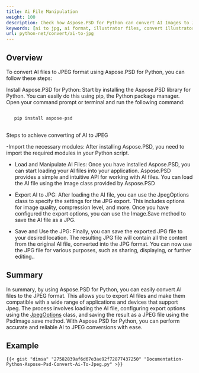 ```yaml
---
title: Ai File Manipulation
weight: 100
description: Check how Aspose.PSD for Python can convert AI Images to JPEG
keywords: [ai to jpg, ai format, illustrator files, convert illustrator, psd api, python, code sample]
url: python-net/convert/ai-to-jpg
---
```


## **Overview**
To convert AI files to JPEG format using Aspose.PSD for Python, you can follow these steps:

Install Aspose.PSD for Python: Start by installing the Aspose.PSD library for Python. You can easily do this using pip, the Python package manager. Open your command prompt or terminal and run the following command:

```python

   pip install aspose-psd
  
```

Steps to achieve converting of AI to JPEG

-Import the necessary modules: After installing Aspose.PSD, you need to import the required modules in your Python script. 
- Load and Manipulate AI Files: Once you have installed Aspose.PSD, you can start loading your AI files into your application. Aspose.PSD provides a simple and intuitive API for working with AI files. You can load the AI file using the Image class provided by Aspose.PSD

- Export AI to JPG: After loading the AI file, you can use the JpegOptions class to specify the settings for the JPG export. This includes options for image quality, compression level, and more. Once you have configured the export options, you can use the Image.Save method to save the AI file as a JPG.

- Save and Use the JPG: Finally, you can save the exported JPG file to your desired location. The resulting JPG file will contain all the content from the original AI file, converted into the JPG format. You can now use the JPG file for various purposes, such as sharing, displaying, or further editing..

## **Summary**
In summary, by using Aspose.PSD for Python, you can easily convert AI files to the JPEG format. This allows you to export AI files and make them compatible with a wide range of applications and devices that support Jpeg. The process involves loading the AI file, configuring export options using the [JpegOptions](https://reference.aspose.com/psd/python-net/aspose.psd.imageoptions/jpegoptions/) class, and saving the result as a JPEG file using the PsdImage.save method. With Aspose.PSD for Python, you can perform accurate and reliable AI to JPEG conversions with ease.

## **Example**
	{{< gist "dimsa" "27582839af6d67e3ae92f72877437250" "Documentation-Python-Aspose-Psd-Convert-Ai-To-Jpeg.py" >}}
